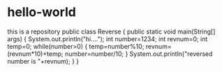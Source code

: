 # hello-world
this is a repository
public class Reverse 
{
	public static void main(String[] args) 
	{
		System.out.println("hi....");
		int number=1234;
		int revnum=0;
		int temp=0;
		while(number>0)
		{
			temp=number%10;
			revnum=(revnum*10)+temp;
			number=number/10;
		}
		System.out.println("reversed number is "+revnum);
	}
}
